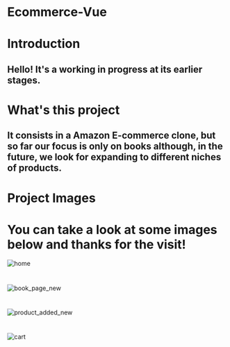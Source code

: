 # Ecommerce-Vue

# Introduction
## Hello! It's a working in progress at its earlier stages.

# What's this project
## It consists in a Amazon E-commerce clone, but so far our focus is only on books although, in the future, we look for expanding to different niches of products.

# Project Images
# You can take a look at some images below and thanks for the visit!

![home](https://user-images.githubusercontent.com/60707892/219969665-bf58c0ef-9398-4276-83f2-57e34d931787.png)
# 
![book_page_new](https://user-images.githubusercontent.com/60707892/220097751-6aea8ad1-3d48-48ff-b5d4-97132995a634.png)
#
![product_added_new](https://user-images.githubusercontent.com/60707892/220100074-661e2756-0316-4128-a9a1-da55c0e7e604.png)
#
![cart](https://user-images.githubusercontent.com/60707892/220100379-d9fa5005-86f7-40ac-8f33-6772e1f8564e.png)
